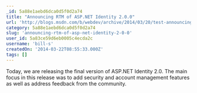 ```yaml
---
_id: 5a88e1aebd6dca0d5f0d2a74
title: "Announcing RTM of ASP.NET Identity 2.0.0"
url: 'http://blogs.msdn.com/b/webdev/archive/2014/03/20/test-announcing-rtm-of-asp-net-identity-2-0-0.aspx'
category: 5a88e1aebd6dca0d5f0d2a74
slug: 'announcing-rtm-of-asp-net-identity-2-0-0'
user_id: 5a83ce59d6eb0005c4ecda2c
username: 'bill-s'
createdOn: '2014-03-22T08:55:33.000Z'
tags: []
---
```


Today, we are releasing the final version of ASP.NET Identity 2.0. The main focus in this release was to add security and account management features as well as address feedback from the community.

